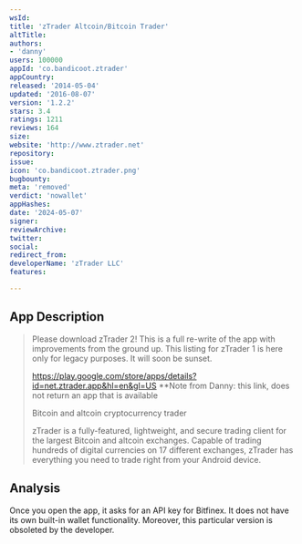 ```yaml
---
wsId: 
title: 'zTrader Altcoin/Bitcoin Trader'
altTitle: 
authors:
- 'danny'
users: 100000
appId: 'co.bandicoot.ztrader'
appCountry: 
released: '2014-05-04'
updated: '2016-08-07'
version: '1.2.2'
stars: 3.4
ratings: 1211
reviews: 164
size: 
website: 'http://www.ztrader.net'
repository: 
issue: 
icon: 'co.bandicoot.ztrader.png'
bugbounty: 
meta: 'removed'
verdict: 'nowallet'
appHashes: 
date: '2024-05-07'
signer: 
reviewArchive: 
twitter: 
social: 
redirect_from: 
developerName: 'zTrader LLC'
features: 

---
```


## App Description

> Please download zTrader 2! This is a full re-write of the app with improvements from the ground up. This listing for zTrader 1 is here only for legacy purposes. It will soon be sunset.
>
> https://play.google.com/store/apps/details?id=net.ztrader.app&hl=en&gl=US
> **Note from Danny: this link, does not return an app that is available
> 
> Bitcoin and altcoin cryptocurrency trader
> 
> zTrader is a fully-featured, lightweight, and secure trading client for the largest Bitcoin and altcoin exchanges. Capable of trading hundreds of digital currencies on 17 different exchanges, zTrader has everything you need to trade right from your Android device.

## Analysis 

Once you open the app, it asks for an API key for Bitfinex. It does not have its own built-in wallet functionality. Moreover, this particular version is obsoleted by the developer. 

